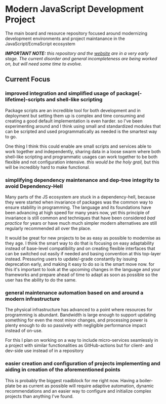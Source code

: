 # Modern JavaScript Development Project
The main board and resource repository focused around modernizing development environments and project maintanance in the JavaScript/EcmaScript ecosystem

***IMPORTANT NOTE:** this repository and the [website] are in a very early stage. The current disorder and general incompleteness are being worked on, but will need some time to evolve.*

## Current Focus

### improved integration and simplified usage of package(-lifetime)-scripts and shell-like scripting

Package scripts are an incredible tool for both development and in deployment but setting them up is complex and time consuming and creating a good default implementation is even harder. so I've been experimenting around and I think using small and standardized modules that can be scripted and used programmatically as needed is the smartest way to go.

One thing I think this could enable are small scripts and services able to work together and independently, sharing data in a loose swarm where both shell-like scripting and programmatic usages can work together to be both flexible and not configuration intensive. *this would be the holy grail,* but this will be incredibly hard to make functional.

### simplifying dependency maintenance and dep-tree integrity to avoid Dependency-Hell

Many parts of the JS ecosystem are stuck in a dependency-hell, because they were started when invariance of packages was the common way to ensure stability in programming. The language and its foundations have been advancing at high speed for many years now, yet this principle of invariance is still common and techniques that have been considered *bad practice* for years or have much much simpler modern alternatives are still regularly recommended all over the place.

It would be great for new projects to be as easy as possible to modernise as they age. I think the smart way to do that is focusing on easy adaptability instead of base-level compatibility and on creating flexible interfaces that can be switched out easily if needed and basing convention at this top-layer instead.
Pressuring users to update/-grade constantly by issuing deprecation early, and making it easy to do so is the smart move now.
for this it's important to look at the upcoming changes in the language and your frameworks and prepare ahead of time to adapt as soon as possible so the user has the ability to do the same.

### general maintenance automation based on and around a modern infrastructure

The physical infrastructure has advanced to a point where resources for programming is abundant. Bandwidth is large enough to support updating something for even the most minor changes, and processing power is plenty enough to do so passively with negligible performance impact instead of on-use.

For this I plan on working on a way to include micro-services seamlessly in a project with similar functionalities as GitHub-actions but for client- and dev-side use instead of in a repository

### easier creation and configuration of projects implementing and aiding in creation of the aforementioned points

This is probably the biggest roadblock for me right now. Having a boiler-plate be as current as possible will require adaptive automation, dynamic recommendations and an easier way to configure and initialize complex projects than anything I've found.

[website]:<https://modernjavascriptdevelopment.github.io/ModernJavaScriptDevelopment>
